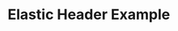 # Elastic Header Example

<!-- <common-codepen-snippet title="Vue 3 Elastic Draggable Header Example" slug="PoWpdWY" :height="474" tab="js,result" :preview="false" :editable="false" /> -->
